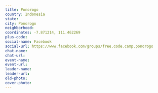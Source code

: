 ```yaml
---
title: Ponorogo
country: Indonesia
state: 
city: Ponorogo
neighborhood: 
coordinates: -7.871214, 111.462269
plus-code:
social-name: Facebook
social-url: https://www.facebook.com/groups/free.code.camp.ponorogo
chat-name:
chat-url:
event-name:
event-url:
leader-name:
leader-url:
old-photo: 
cover-photo:
---
```

